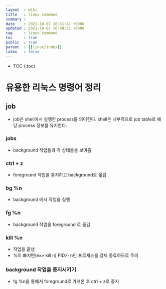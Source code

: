 ```yaml
---
layout  : wiki
title   : linux command
summary : 
date    : 2021-10-07 10:31:41 +0900
updated : 2021-10-07 10:48:21 +0900
tag     : linux command
toc     : true
public  : true
parent  : [[linux/index]]
latex   : false
---
```

* TOC
{:toc}

# 유용한 리눅스 명령어 정리

## job
- job은 shell에서 실행한 process를 의미한다. shell은 내부적으로 job table로 해당 process 정보를 유지한다.

### jobs
- background 작업들과 각 상태들을 보여줌
 
### ctrl + z
- foreground 작업을 중지하고 background로 옮김

### bg %n
- background 에서 작업을 실행

### fg %n
- background 작업을 foreground 로 옮김

### kill %n
- 작업을 끝냄 
- %이 빠지면(ex> kill n) PID가 n인 프로세스를 강제 종료하므로 주의

### background 작업을 중지시키기
- fg %n을 통해서 foreground로 가져온 후 ctrl + z로 중지

